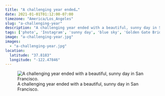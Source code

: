 ```yaml
---
title: "A challenging year ended…"
date: 2021-01-01T01:12:00-07:00
timezone: "America/Los_Angeles"
slug: "a-challenging-year"
description: "A challenging year ended with a beautiful, sunny day in San Francisco."
tags: ['photo', 'Instagram', 'sunny day', 'blue sky', 'Golden Gate Bridge', 'Marin Headlands', 'San Francisco']
image: "a-challenging-year.jpg"
images:
  - "a-challenging-year.jpg"
location:
  latitude: "37.8183"
  longitude: "-122.47846"
---
```

<figure>
  <img src="/media/a-challenging-year/a-challenging-year.jpg" alt="A challenging year ended with a beautiful, sunny day in San Francisco.">
  <figcaption>A challenging year ended with a beautiful, sunny day in San Francisco.</figcaption>
</figure>